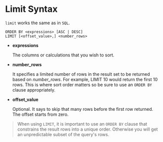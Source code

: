 # Limit Syntax

`limit` works the same as in `SQL`.

```
ORDER BY <expressions> [ASC | DESC] 
LIMIT [<offset_value>,] <number_rows>
```

* **expressions**

    The columns or calculations that you wish to sort.

* **number_rows**

    It specifies a limited number of rows in the result set to be returned based on _number_rows_. For example, LIMIT 10 would return the first 10 rows. This is where sort order matters so be sure to use an `ORDER BY` clause appropriately.

* **offset_value**

    Optional. It says to skip that many rows before the first row returned. The offset starts from zero.

> When using `LIMIT`, it is important to use an `ORDER BY` clause that constrains the result rows into a unique order. Otherwise you will get an unpredictable subset of the query's rows.
